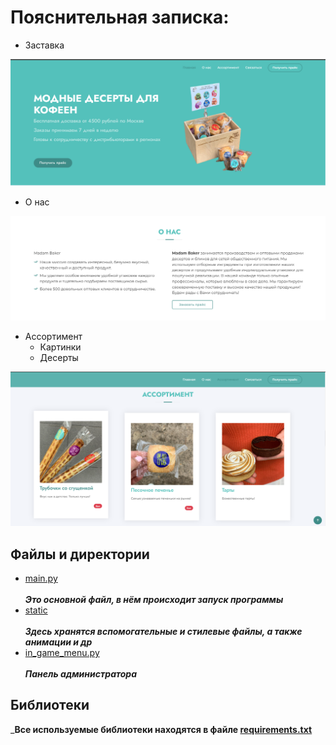 # Пояснительная записка:

- Заставка

![hippo](TZ/data/1.png)
- О нас

![hippo](TZ/data/2.png)
- Ассортимент
    * Картинки
    * Десерты

![hippo](TZ/data/3.png)



## Файлы и директории

* [main.py](https://github.com/renat2006/Madam_Baker_Moscow/blob/master/main.py) <br>  
  ___Это основной файл, в нём происходит запуск программы___
* [static](https://github.com/renat2006/Madam_Baker_Moscow/tree/realise/static) <br>  
  ___Здесь хранятся вспомогательные и стилевые файлы, а также анимации и др___
* [in_game_menu.py](https://github.com/renat2006/Madam_Baker_Moscow/tree/realise/admin) <br>  
  ___Панель администратора___


## Библиотеки

___Все используемые библиотеки находятся в
файле [requirements.txt](https://github.com/renat2006/projet_ya_lc/blob/master/requirements/requirements.txt)__
